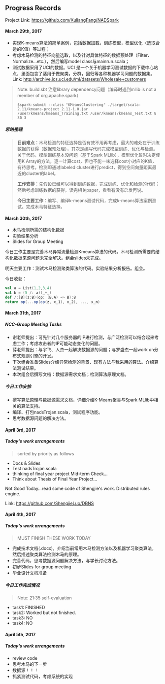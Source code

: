 ## Progress Records

Project Link: https://github.com/XuliangFang/NADSpark

#### March 29th, 2017

* 实现K-means算法的简单案例，包括数据加载，训练模型，模型优化（选取合适的K值）等过程；
* 考虑木马检测的特征向量选取，以及针对具体特征的数据预处理（Filter、Normalize...etc.），然后编写model class与mainrun.scala；
* 测试数据采用了UCI的数据。UCI 是一个关于机器学习测试数据的下载中心站点，里面包含了适用于做聚类，分群，回归等各种机器学习问题的数据集。Link: http://archive.ics.uci.edu/ml/datasets/Wholesale+customers

> Note: build.sbt 注意library dependency问题（编译时遇到mllib is not a member of org.apache.spark）
>
> ```shell
> $spark-submit --class "KMeansClustering" ./target/scala-2.11/kmeans-project_2.11-1.0.jar /user/kmeans/kmeans_Training.txt /user/kmeans/kmeans_Test.txt 8 30 3
> ```

##### 思路整理

> **目前难点**：木马检测的特征选择是否有效不用再考虑，最大的难处在于训练数据的获得（数据预处理），其次是编写代码完成模型训练、优化与检测。关于代码，模型训练基本没问题（基于Spark MLlib），模型优化暂时决定使用K Array的方法，逐一计算cost，但也不能一味选择cost小对应的K值，有待思考。检测即通过labeled cluster进行predict，得到空间向量距离最近的cluster的label。
>
> **工作安排**：先假设已经可以得到训练数据，完成训练、优化和检测的代码；然后考虑训练数据的获得。读完相关paper，看看有没有启发再说。
>
> **今日主要工作**：编写、编译k-means测试代码，完成k-means算法案例测试。完成木马特征选择。

#### March 30th, 2017

* 木马检测所需的结构化数据
* 实验结果分析
* Slides for Group Meeting

今日工作主要是完善木马异常流量检测Kmeans算法的代码。木马检测所需要的结构化数据来源问题未完全解决。组会slides未完成。

明天主要工作：测试木马检测聚类算法的代码。实验结果分析报告。组会。

今日收获：

```scala
val a = List(1,2,3,4)
val b = (5 /: a)(_+_)
def /:[B](z:B)(op: (B,A) => B):B
return op(...op(op(z, x_1), x_2), ..., x_n)
```

#### March 31th, 2017

##### NCC-Group Meeting Tasks

* 谢老师提出：可先针对几个服务器的IP进行检测，与广泛检测可以结合起来考虑工作；考虑攻击者的IP可能动态变化的问题。
* 薛老师提出：与宇飞、人杰一起解决数据源的问题；与罗盛杰一起work on分布式规则引擎的开发。
* 下次组会准备Slides介绍异常检测的背景、现有方法与我采用的算法。介绍算法测试结果。
* 本次组会后撰写文档：数据源需求文档；检测算法原理文档。

##### 今日工作安排

* 撰写算法原理与数据源需求文档，详细介绍K-Means聚类与Spark MLlib中相关的算法支持。
* 编译、打包nadsTrojan.scala，测试程序功能。
* 思考数据源问题的解决方法。

#### April 3rd, 2017

##### Today's work arrangements

> sorted by priority as follows

* Docs & Slides 
* Test nadsTrojan.scala
* thinking of final year project Mid-term Check...
* Think about Thesis of Final Year Project...

Not Good Today...read some code of Shengjie's work. Distributed rules engine.

Link: https://github.com/ShengjieLuo/DBNS

#### April 4th, 2017

##### Today's work arrangements

> MUST FINISH THESE WORK TODAY

* 完成技术文档(.docx)，介绍当前常用木马检测方法以及机器学习聚类算法，然后描述聚类算法检测木马的原理。
* 完善代码，思考数据源问题解决方法，与学长讨论方法。
* 初步Slides for group meeting
* 毕业设计文档准备

##### 今日工作完成情况

> Note: 21:35 self-evaluation

* task1: FINISHED
* task2: Worked but not finished.
* task3: NO
* task4: NO

#### April 5th, 2017

##### Today's work arrangements

* review code
* 思考木马的下一步
* 数据源！！！
* 抓紧测试代码，考虑系统的实现